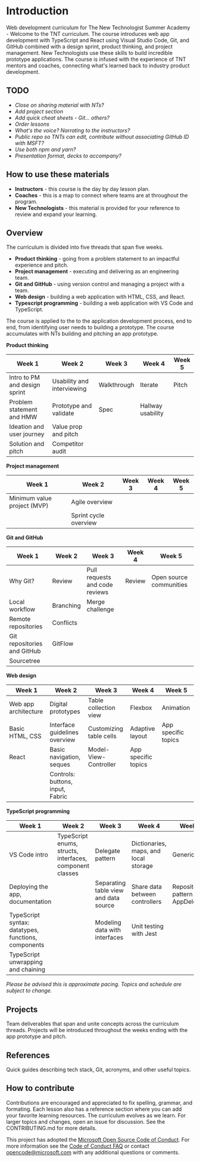 
# Introduction
Web development curriculum for The New Technologist Summer Academy - Welcome to the TNT curriculum. The course introduces web app development with TypeScript and React using Visual Studio Code, Git, and GitHub combined with a design sprint, product thinking, and project management. New Technologists use these skills to build incredible prototype applications. The course is infused with the experience of TNT mentors and coaches, connecting what's learned back to industry product development.

## TODO
* *Close on sharing material with NTs?*
* *Add project section*
* *Add quick cheat sheets - Git... others?*
* *Order lessons*
* *What's the voice? Narrating to the instructors?*
* *Public repo so TNTs can edit, contribute without associating GitHub ID with MSFT?*
* *Use both npm and yarn?*
* *Presentation format, decks to accompany?*

## How to use these materials
* **Instructors** - this course is the day by day lesson plan.
* **Coaches** - this is a map to connect where teams are at throughout the program.
* **New Technologists** - this material is provided for your reference to review and expand your learning.

## Overview
The curriculum is divided into five threads that span five weeks.

* **Product thinking** - going from a problem statement to an impactful experience and pitch.
* **Project management** - executing and delivering as an engineering team.
* **Git and GitHub** - using version control and managing a project with a team.
* **Web design** - building a web application with HTML, CSS, and React.
* **Typescript programming** - building a web application with VS Code and TypeScript.

The course is applied to the to the application development process, end to end, from identifying user needs to building a prototype. The course accumulates with NTs building and pitching an app prototype.

**Product thinking**

Week 1 | Week 2 | Week 3 | Week 4 | Week 5
--- | --- | --- | --- | ---
Intro to PM and design sprint | Usability and interviewing | Walkthrough | Iterate | Pitch
Problem statement and HMW | Prototype and validate | Spec | Hallway usability |
Ideation and user journey | Value prop and pitch | | | 
Solution and pitch | Competitor audit | | | 

**Project management**

Week 1 | Week 2 | Week 3 | Week 4 | Week 5
--- | --- | --- | --- | ---
Minimum value project (MVP) | Agile overview | | | 
  | | Sprint cycle overview | | 

 **Git and GitHub**

Week 1 | Week 2 | Week 3 | Week 4 | Week 5
--- | --- | --- | --- | ---
Why Git? | Review | Pull requests and code reviews | Review | Open source communities
Local workflow | Branching | Merge challenge | 
Remote repositories | Conflicts | |
Git repositories and GitHub | GitFlow | | 
Sourcetree | | | |

 **Web design**

 Week 1 | Week 2 | Week 3 | Week 4 | Week 5
--- | --- | --- | --- | ---
Web app architecture | Digital prototypes | Table collection view | Flexbox | Animation
Basic HTML, CSS | Interface guidelines overview | Customizing table cells | Adaptive layout | App specific topics
React | Basic navigation, seques | Model-View-Controller | App specific topics
 | | Controls: buttons, input, Fabric | | |

 **TypeScript programming**

  Week 1 | Week 2 | Week 3 | Week 4 | Week 5
--- | --- | --- | --- | ---
VS Code intro | TypeScript enums, structs, interfaces, component classes | Delegate pattern | Dictionaries, maps, and local storage | Generics
Deploying the app, documentation | | Separating table view and data source | Share data between controllers | Repository pattern and AppDelegate
TypeScript syntax: datatypes, functions, components | | Modeling data with interfaces | Unit testing with Jest
TypeScript unwrapping and chaining | | | | 

*Please be advised this is approximate pacing. Topics and schedule are subject to change.*

## Projects
Team deliverables that span and unite concepts across the curriculum threads. Projects will be introduced throughout the weeks ending with the app prototype and pitch.

## References
Quick guides describing tech stack, Git, acronyms, and other useful topics.

## How to contribute
Contributions are encouraged and appreciated to fix spelling, grammar, and formating. Each lesson also has a reference section where you can add your favorite learning resources. The curriculum evolves as we learn. For larger topics and changes, open an issue for discussion. See the CONTRIBUTING.md for more details.

This project has adopted the [Microsoft Open Source Code of Conduct](https://opensource.microsoft.com/codeofconduct/).
For more information see the [Code of Conduct FAQ](https://opensource.microsoft.com/codeofconduct/faq/) or
contact [opencode@microsoft.com](mailto:opencode@microsoft.com) with any additional questions or comments.
